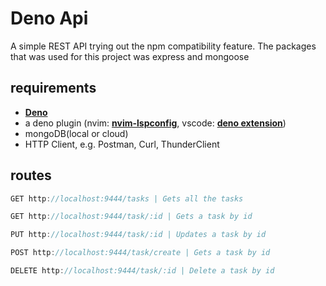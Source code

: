 # Deno Api

A simple REST API trying out the npm compatibility feature. The packages that was used for this project was express and mongoose

## requirements

* **[Deno](https://deno.land/manual/getting_started/installation)**
* a deno plugin (nvim: **[nvim-lspconfig](https://github.com/neovim/nvim-lspconfig/blob/master/doc/server_configurations.md#denols)**, vscode: **[deno extension](https://marketplace.visualstudio.com/items?itemName=denoland.vscode-deno)**)
* mongoDB(local or cloud)
* HTTP Client, e.g. Postman, Curl, ThunderClient

## routes
```js
GET http://localhost:9444/tasks | Gets all the tasks

GET http://localhost:9444/task/:id | Gets a task by id

PUT http://localhost:9444/task/:id | Updates a task by id

POST http://localhost:9444/task/create | Gets a task by id

DELETE http://localhost:9444/task/:id | Delete a task by id 